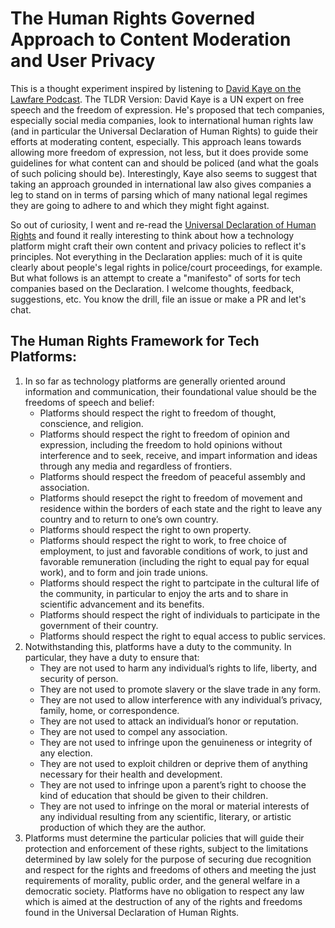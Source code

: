 # The Human Rights Governed Approach to Content Moderation and User Privacy

This is a thought experiment inspired by listening to [David Kaye on the Lawfare Podcast](https://www.lawfareblog.com/lawfare-podcast-david-kaye-policing-speech-online). The TLDR Version: David Kaye is a UN expert on free speech and the freedom of expression. He's proposed that tech companies, especially social media companies, look to international human rights law (and in particular the Universal Declaration of Human Rights) to guide their efforts at moderating content, especially. This approach leans towards allowing more freedom of expression, not less, but it does provide some guidelines for what content can and should be policed (and what the goals of such policing should be). Interestingly, Kaye also seems to suggest that taking an approach grounded in international law also gives companies a leg to stand on in terms of parsing which of many national legal regimes they are going to adhere to and which they might fight against.

So out of curiosity, I went and re-read the [Universal Declaration of Human Rights](https://www.un.org/en/universal-declaration-human-rights/index.html) and found it really interesting to think about how a technology platform might craft their own content and privacy policies to reflect it's principles. Not everything in the Declaration applies: much of it is quite clearly about people's legal rights in police/court proceedings, for example. But what follows is an attempt to create a "manifesto" of sorts for tech companies based on the Declaration. I welcome thoughts, feedback, suggestions, etc. You know the drill, file an issue or make a PR and let's chat.

## The Human Rights Framework for Tech Platforms:

1. In so far as technology platforms are generally oriented around information and communication, their foundational value should be the freedoms of speech and belief:
	- Platforms should respect the right to freedom of thought, conscience, and religion.
	- Platforms should respect the right to freedom of opinion and expression, including the freedom to hold opinions without interference and to seek, receive, and impart information and ideas through any media and regardless of frontiers.
	- Platforms should respect the freedom of peaceful assembly and association.
	- Platforms should resepct the right to freedom of movement and residence within the borders of each state and the right to leave any country and to return to one’s own country.
	- Platforms should respect the right to own property.
	- Platforms should respect the right to work, to free choice of employment, to just and favorable conditions of work, to just and favorable remuneration (including the right to equal pay for equal work), and to form and join trade unions.
	- Platforms should respect the right to partcipate in the cultural life of the community, in particular to enjoy the arts and to share in scientific advancement and its benefits.
	- Platforms should respect the right of individuals to participate in the government of their country.
	- Platforms should respect the right to equal access to public services.
2. Notwithstanding this, platforms have a duty to the community. In particular, they have a duty to ensure that:
	- They are not used to harm any individual’s rights to life, liberty, and security of person.
	- They are not used to promote slavery or the slave trade in any form.
	- They are not used to allow interference with any individual’s privacy, family, home, or correspondence.
	- They are not used to attack an individual’s honor or reputation.
	- They are not used to compel any association.
	- They are not used to infringe upon the genuineness or integrity of any election.
	- They are not used to exploit children or deprive them of anything necessary for their health and development.
	- They are not used to infringe upon a parent’s right to choose the kind of education that should be given to their children.
	- They are not used to infringe on the moral or material interests of any individual resulting from any scientific, literary, or artistic production of which they are the author.
3. Platforms must determine the particular policies that will guide their protection and enforcement of these rights, subject to the limitations determined by law solely for the purpose of securing due recognition and respect for the rights and freedoms of others and meeting the just requirements of morality, public order, and the general welfare in a democratic society. Platforms have no obligation to respect any law which is aimed at the destruction of any of the rights and freedoms found in the Universal Declaration of Human Rights.
